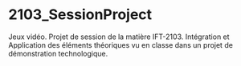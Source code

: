 # 2103_SessionProject
Jeux vidéo. Projet de session de la matière IFT-2103. Intégration et Application des éléments théoriques vu en classe dans un projet de démonstration technologique.
